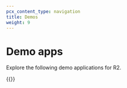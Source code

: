 ```yaml
---
pcx_content_type: navigation
title: Demos
weight: 9
---
```


# Demo apps

Explore the following demo applications for R2.

{{<external-resources resource_type="apps" products="R2">}}
